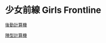 # 少女前線 Girls Frontline

[後勤計算機](https://ynntk4815.github.io/gf/main.html)

[陣型計算機](https://ynntk4815.github.io/gf/main2.html)
